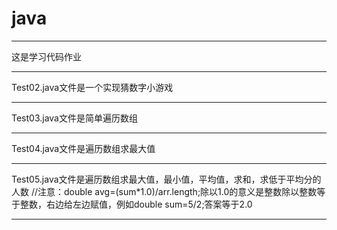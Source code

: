 # java  
****
这是学习代码作业  
****
Test02.java文件是一个实现猜数字小游戏  
****
Test03.java文件是简单遍历数组  
****
Test04.java文件是遍历数组求最大值  
****
Test05.java文件是遍历数组求最大值，最小值，平均值，求和，求低于平均分的人数
//注意：double avg=(sum*1.0)/arr.length;除以1.0的意义是整数除以整数等于整数，右边给左边赋值，例如double sum=5/2;答案等于2.0  
****
